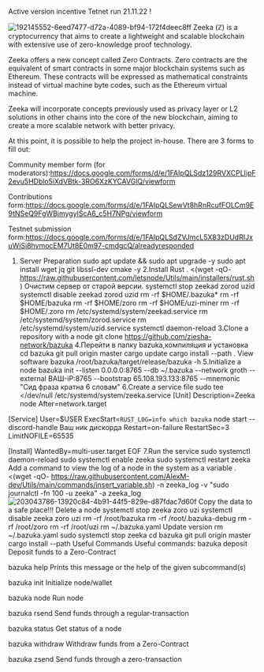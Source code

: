 Active version incentive Tetnet run 21.11.22 !

![192145552-6eed7477-d72a-4089-bf94-172f4deec8ff](https://user-images.githubusercontent.com/112564909/203548605-ddd8293a-a5c4-4ba5-871c-38c2c511f366.png)
Zeeka (ℤ) is a cryptocurrency that aims to create a lightweight and scalable blockchain with extensive use of zero-knowledge proof technology.

Zeeka offers a new concept called Zero Contracts. Zero contracts are the equivalent of smart contracts in some major blockchain systems such as Ethereum. These contracts will be expressed as mathematical constraints instead of virtual machine byte codes, such as the Ethereum virtual machine.

Zeeka will incorporate concepts previously used as privacy layer or L2 solutions in other chains into the core of the new blockchain, aiming to create a more scalable network with better privacy.

At this point, it is possible to help the project in-house. There are 3 forms to fill out:

Community member form (for moderators):https://docs.google.com/forms/d/e/1FAIpQLSdz129RVXCPLIipF2evu5HDblo5iXdVBtk-3RO6XzKYCAVGlQ/viewform

Contributions form:https://docs.google.com/forms/d/e/1FAIpQLSewVt8hRnRcufFOLCm9E9tNSeQ9FgWBjmygyIScA6_c5H7NPg/viewform

Testnet submission form:https://docs.google.com/forms/d/e/1FAIpQLSdZVJmcL5X83zDUdRIJxuWiSi8hvmocEM7Ut8E0m97-cmdgcQ/alreadyresponded

1. Server Preparation
sudo apt update && sudo apt upgrade -y
sudo apt install wget jq git libssl-dev cmake -y
2.Install Rust
. <(wget -qO- https://raw.githubusercontent.com/letsnode/Utils/main/installers/rust.sh)
Очистим сервер от старой версии.
systemctl stop zeekad zorod uzid
systemctl disable zeekad zorod uzid
rm -rf $HOME/.bazuka*
rm -rf $HOME/bazuka
rm -rf $HOME/zoro
rm -rf $HOME/uzi-miner
rm -rf $HOME/.zoro
rm /etc/systemd/system/zeekad.service
rm /etc/systemd/system/zorod.service 
rm /etc/systemd/system/uzid.service
systemctl daemon-reload
3.Clone a repository with a node
git clone https://github.com/ziesha-network/bazuka
4.Перейти в папку bazuka,компиляция и установка
cd bazuka
git pull origin master
cargo update
cargo install --path .
View software bazuka
/root/bazuka/target/release/bazuka -h
5.Initialize a node
bazuka init --listen 0.0.0.0:8765 --db ~/.bazuka --network groth --external ВАШ-iP:8765 --bootstrap 65.108.193.133:8765 --mnemonic "Сид фраза кратна 6 словам"
6.Create a service file
sudo tee <<EOF >/dev/null /etc/systemd/system/zeeka.service
[Unit]
Description=Zeeka node
After=network.target

[Service]
User=$USER
ExecStart=`RUST_LOG=info which bazuka` node start --discord-handle Ваш ник дискорда 
Restart=on-failure
RestartSec=3
LimitNOFILE=65535

[Install]
WantedBy=multi-user.target
EOF
7.Run the service
sudo systemctl daemon-reload
sudo systemctl enable zeeka
sudo systemctl restart zeeka
Add a command to view the log of a node in the system as a variable
. <(wget -qO- https://raw.githubusercontent.com/AlexM-dev/Utils/main/commands/insert_variable.sh) -n zeeka_log -v "sudo journalctl -fn 100 -u zeeka" -a
zeeka_log
![203043786-13920c84-4b91-44f5-829e-d87fdac7d60f](https://user-images.githubusercontent.com/112564909/203549260-8e57ce01-5795-48a6-9bde-77d43f49fb27.png)
Copy the data to a safe place!!!
Delete a node
systemctl stop  zeeka zoro uzi
systemctl disable zeeka zoro uzi
rm -rf /root/bazuka
rm -rf /root/.bazuka-debug
rm -rf /root/zoro
rm -rf /root/uzi
rm ~/.bazuka.yaml
Update version
rm ~/.bazuka.yaml
sudo systemctl stop zeeka 
cd bazuka
git pull origin master
cargo install --path
Useful Commands
Useful commands:
bazuka deposit Deposit funds to a Zero-Contract

bazuka help Prints this message or the help of the given subcommand(s)

bazuka init Initialize node/wallet

bazuka node Run node

bazuka rsend Send funds through a regular-transaction

bazuka status Get status of a node

bazuka withdraw Withdraw funds from a Zero-Contract

bazuka zsend Send funds through a zero-transaction
